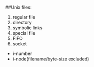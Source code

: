 ##Unix files:
1. regular file
1. directory
1. symbolic links
1. special file
1. FIFO
1. socket

* i-number 
* i-node(filename/byte-size excluded)